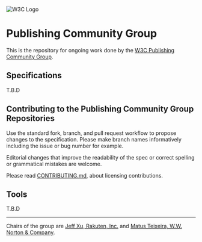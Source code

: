![W3C Logo](https://www.w3.org/Icons/w3c_home)

# Publishing Community Group

This is the repository for ongoing work done by the [W3C Publishing Community Group](https://www.w3.org/community/publishingcg/).

## Specifications

T.B.D

## Contributing to the Publishing Community Group Repositories

Use the standard fork, branch, and pull request workflow to propose changes to the specification. Please make branch names informatively including the issue or bug number for example.

Editorial changes that improve the readability of the spec or correct spelling or grammatical mistakes are welcome.

Please read [CONTRIBUTING.md](CONTRIBUTING.md), about licensing contributions.

## Tools

T.B.D


---

Chairs of the group are [Jeff Xu, Rakuten, Inc.](mailto:zheng.xu@rakuten.com) and [Matus Teixeira, W.W. Norton & Company](mailto:mteixeira@wwnorton.com).

